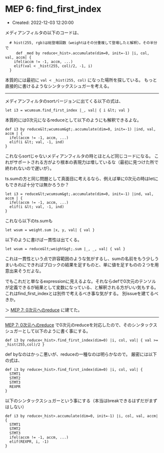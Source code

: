 # MEP 6: find_first_index

- Created: 2022-12-03 12:20:00

メディアンフィルタの以下のコードは、

```
  # hist(255, rgb)は総登場回数（weightはその分重複して登場したと解釈）。その半分で
　　　def _med by reduce<_hist>.accumulate(dim=0, init=-1) |i, col, val, accm| {
    ifel(accm != -1, accm, ...)
    elif(val < _hist(255, col)/2, -1, i)
  }
```

本質的には最初に `val < _hist(255, col)` になった場所を探している。
もっと直接的に書けるようなシンタックスシュガーを考える。

----


メディアンフィルタのsortバージョンに出てくる以下の式は、

```
let i3 = wcumsum.find_first_index |_, val| { i &lt; val }
```

本質的には0次元になるreduceとして以下のようにも解釈できるよな。

```
def i3 by reduce&lt;wcumsum&gt;.accumulate(dim=0, init=-1) |ind, val, accm | {
  ifel(accm != -1, accm, ...)
  elif(i &lt; val, -1, ind)
}
```

これならsortじゃないメディアンフィルタの時とほとんど同じコードになる。 これがサポートされる方がより根本の表現力は増しているな（最初に見つけた所で終われないので遅いが）。

ts.sumの方と同じ問題として真面目に考えるなら、例えば単に0次元の時はletにもできれば十分では無かろうか？

```
let i3 = reduce&lt;wcumsum&gt;.accumulate(dim=0, init=-1) |ind, val, accm | {
  ifel(accm != -1, accm, ...)
  elif(i &lt; val, -1, ind)
}
```

これなら以下のts.sumも

```
let wsum = weight.sum |x, y, val| { val }
```

以下のように書けば一貫性は出てくる。

```
let wsum = reduce&lt;weight&gt;.sum |_, _, val| { val }
```

これは一貫性という点で許容範囲のような気がするし、sumの名前をもう少しうまいものにできればブロックの結果を足すものと、単に値を足すものの２つを用意出来そうだよな。

でもこれだと単なるexpressionに見えるよな。それならdefで0次元のテンソルが定義できるが結果として変数になっている、と解釈される方がいい気もする。 これはfind\_first\_indexとは別件で考えるべき事な気がする。 別issueを建てるべきか。

＞ [MEP 7: 0次元へのreduce](7.md) に建てた。

----

[MEP 7: 0次元へのreduce](7.md) で0次元のreduceを対応したので、そのシンタックスシュガーとして以下のように書く事にする。

```
def i3 by reduce<_hist>.find_first_index(dim=0) |i, col, val| { val >= _hist(255,col)/2 }
```


def byなのはかっこ悪いが、reduceの一種なのは明らかなので。
厳密には以下の式は、

```
def i3 by reduce<_hist>.find_first_index(dim=0) |i, col, val| { 
  STMT1
  STMT2
  STMT3
  REXPR
}
```


以下のシンタックスシュガーという事にする（本当はbreakできるはずだがまずはしない）

```
def i3 by reduce<_hist>.accumulate(dim=0, init=-1) |i, col, val, accm| { 
  STMT1
  STMT2
  STMT3
  ifel(accm != -1, accm, ...)
  elif(REXPR, i, -1)
}
```

